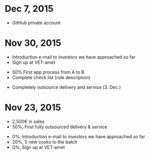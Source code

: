 # Dec 7, 2015
* GitHub private account

# Nov 30, 2015
* Introduction e-mail to investors we have approached so far
* Sign up at VET-amet
- 50% First app process from A to B
- Complete check list (role description)
+ Completely outsource delivery and service (3. Dec.)

# Nov 23, 2015
+ 2,500€ in sales
+ 50%, First fully outsourced delivery & service
- 0%, Introduction e-mail to investors we have approached so far
- 20%, 5 new cooks to the batch
- 0%, Sign up at VET-amet
